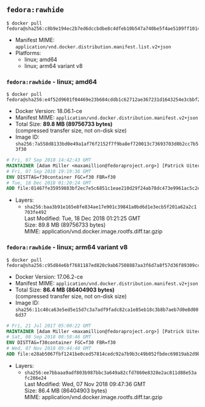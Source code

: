 ## `fedora:rawhide`

```console
$ docker pull fedora@sha256:c8b9e194ec2b7ed6dccbdbe8c4dfeb10b547a740be5f4ae5109ff101461b3b75
```

-	Manifest MIME: `application/vnd.docker.distribution.manifest.list.v2+json`
-	Platforms:
	-	linux; amd64
	-	linux; arm64 variant v8

### `fedora:rawhide` - linux; amd64

```console
$ docker pull fedora@sha256:e4f52d9601f04469e23b684cddb1c62712ae367231d1643254e3cbbf2d9c4242
```

-	Docker Version: 18.06.1-ce
-	Manifest MIME: `application/vnd.docker.distribution.manifest.v2+json`
-	Total Size: **89.8 MB (89756733 bytes)**  
	(compressed transfer size, not on-disk size)
-	Image ID: `sha256:7a558d8133bd0e49a1af76f2152f7f9ba8ef720013c73693703d0b2cc7b53f30`

```dockerfile
# Fri, 07 Sep 2018 14:42:43 GMT
MAINTAINER [Adam Miller <maxamillion@fedoraproject.org>] [Patrick Uiterwijk <patrick@puiterwijk.org>]
# Fri, 07 Sep 2018 19:19:36 GMT
ENV DISTTAG=f30container FGC=f30 FBR=f30
# Tue, 18 Dec 2018 01:20:24 GMT
ADD file:01467fe35959883bf2ec7e5c6851c1eae210d29f24ab78dc473e9961ac5c2e9a in / 
```

-	Layers:
	-	`sha256:baa3b91e165e8fe834ae17e901c39841a0bd6d1e3ecb5f201a62a2c1703fe492`  
		Last Modified: Tue, 18 Dec 2018 01:21:25 GMT  
		Size: 89.8 MB (89756733 bytes)  
		MIME: application/vnd.docker.image.rootfs.diff.tar.gzip

### `fedora:rawhide` - linux; arm64 variant v8

```console
$ docker pull fedora@sha256:c95d84e6bf7681187ed820c9ab67508887aa3f6d7a8f57d36f89309ccdc2a094
```

-	Docker Version: 17.06.2-ce
-	Manifest MIME: `application/vnd.docker.distribution.manifest.v2+json`
-	Total Size: **86.4 MB (86404903 bytes)**  
	(compressed transfer size, not on-disk size)
-	Image ID: `sha256:11c48ca63e5ed5e15d7c3a7adf9fadc82ca1e85eb18c3b8b7aeb7d0e8d006d37`

```dockerfile
# Fri, 21 Jul 2017 05:00:22 GMT
MAINTAINER [Adam Miller <maxamillion@fedoraproject.org>] [Patrick Uiterwijk <patrick@puiterwijk.org>]
# Sat, 08 Sep 2018 08:58:46 GMT
ENV DISTTAG=f30container FGC=f30 FBR=f30
# Wed, 07 Nov 2018 09:44:40 GMT
ADD file:e28ab5067fbf1241be0ced57814cedc92a7b9b3c49b052fbdec69819ab2d9bea in / 
```

-	Layers:
	-	`sha256:ee7bbaaa9adf803b987bbc3a649a82cfd7860e8328e2ac811d88e53afc286e24`  
		Last Modified: Wed, 07 Nov 2018 09:47:36 GMT  
		Size: 86.4 MB (86404903 bytes)  
		MIME: application/vnd.docker.image.rootfs.diff.tar.gzip
